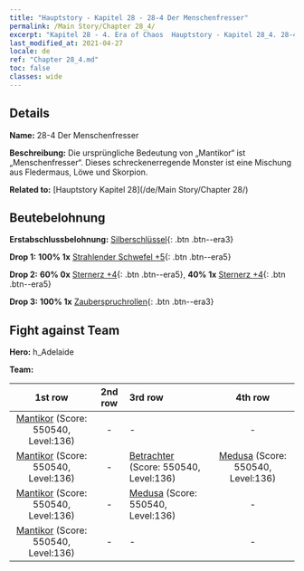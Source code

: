 ```yaml
---
title: "Hauptstory - Kapitel 28 - 28-4 Der Menschenfresser"
permalink: /Main Story/Chapter 28_4/
excerpt: "Kapitel 28 - 4. Era of Chaos  Hauptstory - Kapitel 28_4. 28-4 Der Menschenfresser"
last_modified_at: 2021-04-27
locale: de
ref: "Chapter 28_4.md"
toc: false
classes: wide
---
```


## Details

 **Name:** 28-4 Der Menschenfresser

 **Beschreibung:** Die ursprüngliche Bedeutung von „Mantikor“ ist „Menschenfresser“. Dieses schreckenerregende Monster ist eine Mischung aus Fledermaus, Löwe und Skorpion.

 **Related to:** [Hauptstory Kapitel 28](/de/Main Story/Chapter 28/)

## Beutebelohnung

 **Erstabschlussbelohnung:** [Silberschlüssel](/ItemsDE/con_693/){: .btn .btn--era3}

 **Drop 1:** **100% 1x** [Strahlender Schwefel +5](/ItemsDE/mat_99/){: .btn .btn--era5}

 **Drop 2:** **60% 0x** [Sternerz +4](/ItemsDE/mat_89/){: .btn .btn--era5}, **40% 1x** [Sternerz +4](/ItemsDE/mat_89/){: .btn .btn--era5}

 **Drop 3:** **100% 1x** [Zauberspruchrollen](/ItemsDE/con_694/){: .btn .btn--era3}


## Fight against Team
 **Hero:** h_Adelaide

 **Team:**


  | 1st row | 2nd row | 3rd row | 4th row |
  |:----:|:----:|:----|:----:|
  | [Mantikor](/de/units/Manticore/) (Score: 550540, Level:136)  | - | - | - |
  | [Mantikor](/de/units/Manticore/) (Score: 550540, Level:136)  | - | [Betrachter](/de/units/Beholder/) (Score: 550540, Level:136)  | [Medusa](/de/units/Medusa/) (Score: 550540, Level:136)  |
  | [Mantikor](/de/units/Manticore/) (Score: 550540, Level:136)  | - | [Medusa](/de/units/Medusa/) (Score: 550540, Level:136)  | - |
  | [Mantikor](/de/units/Manticore/) (Score: 550540, Level:136)  | - | - | - |


